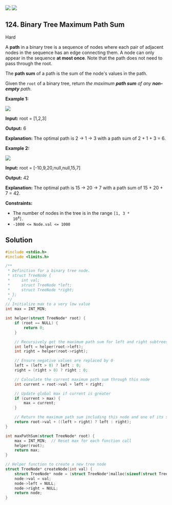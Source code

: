 [![](https://img.shields.io/github/stars/javadev/LeetCode-in-All?label=Stars&style=flat-square)](https://github.com/javadev/LeetCode-in-All)
[![](https://img.shields.io/github/forks/javadev/LeetCode-in-All?label=Fork%20me%20on%20GitHub%20&style=flat-square)](https://github.com/javadev/LeetCode-in-All/fork)

## 124\. Binary Tree Maximum Path Sum

Hard

A **path** in a binary tree is a sequence of nodes where each pair of adjacent nodes in the sequence has an edge connecting them. A node can only appear in the sequence **at most once**. Note that the path does not need to pass through the root.

The **path sum** of a path is the sum of the node's values in the path.

Given the `root` of a binary tree, return _the maximum **path sum** of any **non-empty** path_.

**Example 1:**

![](https://assets.leetcode.com/uploads/2020/10/13/exx1.jpg)

**Input:** root = [1,2,3]

**Output:** 6

**Explanation:** The optimal path is 2 -> 1 -> 3 with a path sum of 2 + 1 + 3 = 6.

**Example 2:**

![](https://assets.leetcode.com/uploads/2020/10/13/exx2.jpg)

**Input:** root = [-10,9,20,null,null,15,7]

**Output:** 42

**Explanation:** The optimal path is 15 -> 20 -> 7 with a path sum of 15 + 20 + 7 = 42.

**Constraints:**

*   The number of nodes in the tree is in the range <code>[1, 3 * 10<sup>4</sup>]</code>.
*   `-1000 <= Node.val <= 1000`

## Solution

```c
#include <stdio.h>
#include <limits.h>

/**
 * Definition for a binary tree node.
 * struct TreeNode {
 *     int val;
 *     struct TreeNode *left;
 *     struct TreeNode *right;
 * };
 */
// Initialize max to a very low value
int max = INT_MIN;

int helper(struct TreeNode* root) {
    if (root == NULL) {
        return 0;
    }

    // Recursively get the maximum path sum for left and right subtrees
    int left = helper(root->left);
    int right = helper(root->right);

    // Ensure negative values are replaced by 0
    left = (left > 0) ? left : 0;
    right = (right > 0) ? right : 0;

    // Calculate the current maximum path sum through this node
    int current = root->val + left + right;

    // Update global max if current is greater
    if (current > max) {
        max = current;
    }

    // Return the maximum path sum including this node and one of its subtrees
    return root->val + ((left > right) ? left : right);
}

int maxPathSum(struct TreeNode* root) {
    max = INT_MIN;  // Reset max for each function call
    helper(root);
    return max;
}

// Helper function to create a new tree node
struct TreeNode* createNode(int val) {
    struct TreeNode* node = (struct TreeNode*)malloc(sizeof(struct TreeNode));
    node->val = val;
    node->left = NULL;
    node->right = NULL;
    return node;
}
```
